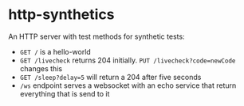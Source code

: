 # http-synthetics

An HTTP server with test methods for synthetic tests:

* `GET /` is a hello-world
* `GET /livecheck` returns 204 initially. `PUT /livecheck?code=newCode` changes this
* `GET /sleep?delay=5` will return a 204 after five seconds
* `/ws` endpoint serves a websocket with an echo service that return everything that is send to it

